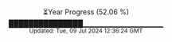 <p align="center">
⏳Year Progress (52.06 %) <br>
███████████████▁▁▁▁▁▁▁▁▁▁▁▁▁▁▁ <br>
<sub>Updated: Tue, 09 Jul 2024 12:36:24 GMT</sub>
</p>

